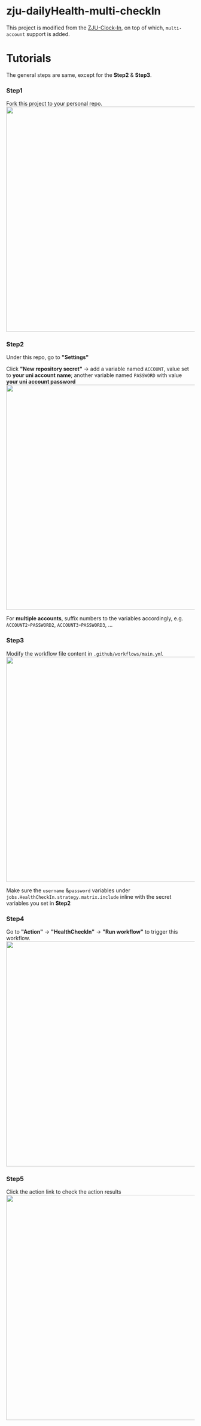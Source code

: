 # zju-dailyHealth-multi-checkIn

This project is modified from the [ZJU-Clock-In](https://github.com/vtu81/ZJU-Clock-In), on top of which, `multi-account` support is added. 

# Tutorials
The general steps are same, except for the __Step2__ & __Step3__.

### Step1
Fork this project to your personal repo. <img src="https://gitee.com/dizhipeng/image/raw/master/img/008i3skNly1gq6dacfvdjj31yy0u07ed.jpg" width="600px">

### Step2
Under this repo, go to __"Settings"__

Click __"New repository secret"__ -> add a variable named `ACCOUNT`, value set to __your uni account name__; another variable named `PASSWORD` with value __your uni account password__
<img src="https://s2.loli.net/2022/05/15/3gJuRcLhEqdz2TF.png" width="600px">

For __multiple accounts__, suffix numbers to the variables accordingly, e.g. `ACCOUNT2`-`PASSWORD2`, `ACCOUNT3`-`PASSWORD3`, ...

### Step3
Modify the workflow file content in `.github/workflows/main.yml`
<img src="https://s2.loli.net/2022/05/15/Ma1BjOyZhLdUPeC.png" width="600px">

Make sure the `username` &`password` variables under `jobs.HealthCheckIn.strategy.matrix.include` inline with the secret variables you set in __Step2__

### Step4
Go to __"Action"__ -> __"HealthCheckIn"__ -> __"Run workflow"__ to trigger this workflow.
<img src="https://s2.loli.net/2022/05/15/uXkIRCFmJxYpc72.png" width="600px">

### Step5
Click the action link to check the action results
<img src="https://s2.loli.net/2022/05/15/FQe7gUsLYAd6VPI.png" width="600px">
